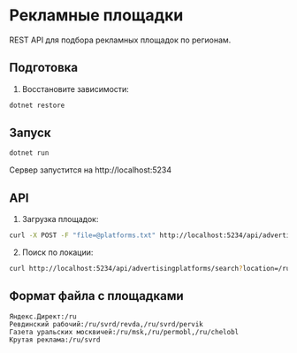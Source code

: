 # Рекламные площадки

REST API для подбора рекламных площадок по регионам.

## Подготовка

1. Восстановите зависимости:
```bash
dotnet restore
```

## Запуск

```bash
dotnet run
```
Сервер запустится на http://localhost:5234

## API

1. Загрузка площадок:
```bash
curl -X POST -F "file=@platforms.txt" http://localhost:5234/api/advertisingplatforms/upload
```

2. Поиск по локации:
```bash
curl http://localhost:5234/api/advertisingplatforms/search?location=/ru/msk
```

## Формат файла с площадками
```
Яндекс.Директ:/ru
Ревдинский рабочий:/ru/svrd/revda,/ru/svrd/pervik
Газета уральских москвичей:/ru/msk,/ru/permobl,/ru/chelobl
Крутая реклама:/ru/svrd 
```